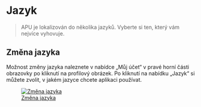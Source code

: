 # Jazyk

> APU je lokalizován do několika jazyků. Vyberte si ten, který vám nejvíce vyhovuje.

## Změna jazyka

Možnost změny jazyka naleznete v nabídce „Můj účet“ v pravé horní části obrazovky po kliknutí na profilový obrázek. Po kliknutí na nabídku „Jazyk“ si můžete zvolit, v jakém jazyce chcete aplikaci používat.

<figure>
	<a href="../../assets/images/jazyk-zmena-jazyka.jpg" title="Změna jazyka" class="glightbox">
		<img loading="lazy" src="../../assets/images/jazyk-zmena-jazyka.jpg" alt="Změna jazyka" />
		<figcaption>Změna jazyka</figcaption>
	</a>
</figure>
